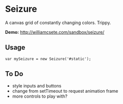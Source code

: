 Seizure
======

A canvas grid of constantly changing colors. Trippy.

<strong>Demo:</strong> http://williamcsete.com/sandbox/seizure/


Usage
------

`var mySeizure = new Seizure('#static');`


To Do
------
- style inputs and buttons
- change from setTimeout to request animation frame
- more controls to play with?